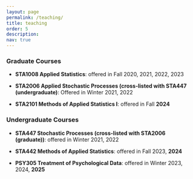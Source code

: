 ```yaml
---
layout: page
permalink: /teaching/
title: teaching
order: 5
description: 
nav: true 
---
```


### Graduate Courses

- **STA1008 Applied Statistics**: offered in Fall 2020, 2021, 2022, 2023

- **STA2006 Applied Stochastic Processes (cross-listed with STA447 (undergraduate)**: Offered in Winter 2021, 2022

- **STA2101 Methods of Applied Statistics I**: offered in Fall **2024**

### Undergraduate Courses

- **STA447 Stochastic Processes (cross-listed with STA2006 (graduate))**: offered in Winter 2021, 2022

- **STA442 Methods of Applied Statistics**: offered in Fall 2023, **2024**

- **PSY305 Treatment of Psychological Data**: offered in Winter 2023, 2024, **2025**

